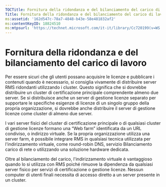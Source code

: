 ```yaml
---
TOCTitle: Fornitura della ridondanza e del bilanciamento del carico di lavoro
Title: Fornitura della ridondanza e del bilanciamento del carico di lavoro
ms:assetid: '162d547c-78a7-4848-b43e-58e481832af2'
ms:contentKeyID: 18824510
ms:mtpsurl: 'https://technet.microsoft.com/it-it/library/Cc720199(v=WS.10)'
---
```


Fornitura della ridondanza e del bilanciamento del carico di lavoro
===================================================================

Per essere sicuri che gli utenti possano acquisire le licenze e pubblicare i contenuti quando è necessario, si consiglia vivamente di distribuire server RMS ridondanti utilizzando i cluster. Questo significa che si dovrebbe distribuire un cluster di certificazione principale comprendente almeno due server. Se si distribuisce anche un server di gestione licenze separato per supportare le specifiche esigenze di licenze di un singolo gruppo della propria organizzazione, si dovrebbe anche distribuire il server di gestione licenze come cluster di almeno due server.

I vari server fisici del cluster di certificazione principale o di qualsiasi cluster di gestione licenze formano una “Web farm” identificata da un URL condiviso, o indirizzo virtuale. Se la propria organizzazione utilizza una server farm, è possibile integrare RMS in qualsiasi tecnica utilizzata per l'indirizzamento virtuale, come round-robin DNS, servizio Bilanciamento carico di rete o utilizzando una soluzione hardware dedicata.

Oltre al bilanciamento del carico, l'indirizzamento virtuale è vantaggioso quando lo si utilizza con RMS poiché rimuove la dipendenza da qualsiasi server fisico per servizi di certificazione o gestione licenze. Nessun computer di utenti finali necessita di accesso diretto a un server presente in un cluster.
